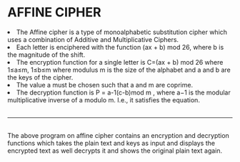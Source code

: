 <h1><b>AFFINE CIPHER </b></h1>

<li>The Affine cipher is a type of monoalphabetic substitution cipher which uses a combination of Additive and Multiplicative Ciphers. </li> 
<li>Each letter is enciphered with the function (ax + b) mod 26, where b is the magnitude of the shift. 
<li>The encryption function for a single letter is C=(ax + b) mod 26 where 1≤a≤m, 1≤b≤m where modulus m is the size of the alphabet and a and b are the keys of the cipher. </li>
<li>The value a must be chosen such that a and m are coprime. </li>
<li>The decryption function is P = a-1(c-b)mod m , where a−1 is the modular multiplicative inverse of a modulo m. I.e., it satisfies the equation.</li>


<br>
<hr>
<br>
The above program on affine cipher contains an encryption and decryption functions which takes the plain text and keys as input and displays the encrypted text as well decrypts it and shows the original plain text again.

 

 


